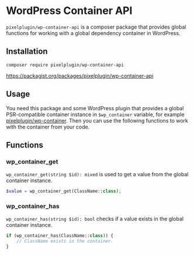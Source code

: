 # WordPress Container API

`pixelplugin/wp-container-api` is a composer package that provides global functions
for working with a global dependency container in WordPress.

## Installation

```shell
composer require pixelplugin/wp-container-api
```

https://packagist.org/packages/pixelplugin/wp-container-api

## Usage

You need this package and some WordPress plugin that provides a global PSR-compatible container instance in `$wp_container` variable, for example [pixelplugin/wp-container](https://github.com/pixelpluginhq/wp-container). Then you can use the following functions to work with the container from your code.

## Functions

### wp_container_get

`wp_container_get(string $id): mixed` is used to get a value from the global container instance.

```php
$value = wp_container_get(ClassName::class);
```

### wp_container_has

`wp_container_has(string $id): bool` checks if a value exists in the global container instance.

```php
if (wp_container_has(ClassName::class)) {
    // ClassName exists in the container.
}
```
